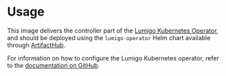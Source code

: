 # Usage

This image delivers the controller part of the [Lumigo Kubernetes Operator](https://docs.lumigo.io/docs/lumigo-kubernetes-operator), and should be deployed using the `lumigo-operator` Helm chart available through [ArtifactHub](https://artifacthub.io/packages/helm/lumigo-operator/lumigo-operator).

For information on how to configure the Lumigo Kubernetes operator, refer to the [documentation on GitHub](https://github.com/lumigo-io/lumigo-kubernetes-operator/).
